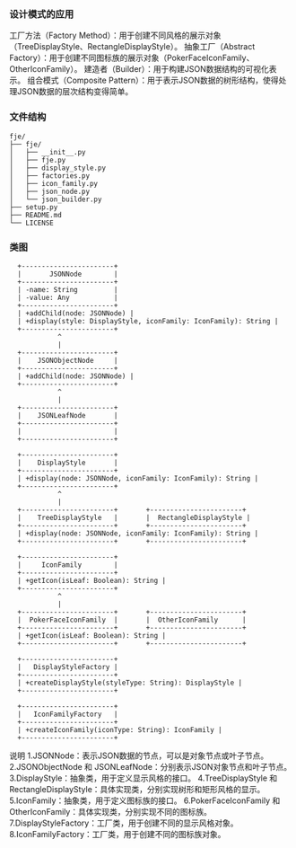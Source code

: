 ### 设计模式的应用

工厂方法（Factory Method）：用于创建不同风格的展示对象（TreeDisplayStyle、RectangleDisplayStyle）。
抽象工厂（Abstract Factory）：用于创建不同图标族的展示对象（PokerFaceIconFamily、OtherIconFamily）。
建造者（Builder）：用于构建JSON数据结构的可视化表示。
组合模式（Composite Pattern）：用于表示JSON数据的树形结构，使得处理JSON数据的层次结构变得简单。

### 文件结构

```plaintext
fje/
├── fje/
│   ├── __init__.py
│   ├── fje.py
│   ├── display_style.py
│   ├── factories.py
│   ├── icon_family.py
│   ├── json_node.py
│   └── json_builder.py
├── setup.py
├── README.md
└── LICENSE
```

### 类图

```plaintext
  +-----------------------+
  |       JSONNode        |
  +-----------------------+
  | -name: String         |
  | -value: Any           |
  +-----------------------+
  | +addChild(node: JSONNode) |
  | +display(style: DisplayStyle, iconFamily: IconFamily): String |
  +-----------------------+
            ^
            |
  +-----------------------+
  |    JSONObjectNode     |
  +-----------------------+
  | +addChild(node: JSONNode) |
  +-----------------------+
            ^
            |
  +-----------------------+
  |    JSONLeafNode       |
  +-----------------------+
  |                       |
  +-----------------------+

  +-----------------------+
  |    DisplayStyle       |
  +-----------------------+
  | +display(node: JSONNode, iconFamily: IconFamily): String |
  +-----------------------+
            ^
            |
  +-----------------------+       +-----------------------+
  |    TreeDisplayStyle   |       |  RectangleDisplayStyle |
  +-----------------------+       +-----------------------+
  | +display(node: JSONNode, iconFamily: IconFamily): String |
  +-----------------------+       +-----------------------+

  +-----------------------+
  |     IconFamily        |
  +-----------------------+
  | +getIcon(isLeaf: Boolean): String |
  +-----------------------+
            ^
            |
  +-----------------------+       +-----------------------+
  |  PokerFaceIconFamily  |       |  OtherIconFamily      |
  +-----------------------+       +-----------------------+
  | +getIcon(isLeaf: Boolean): String |
  +-----------------------+       +-----------------------+

  +-----------------------+
  |   DisplayStyleFactory |
  +-----------------------+
  | +createDisplayStyle(styleType: String): DisplayStyle |
  +-----------------------+

  +-----------------------+
  |   IconFamilyFactory   |
  +-----------------------+
  | +createIconFamily(iconType: String): IconFamily |
  +-----------------------+
```

说明
1.JSONNode：表示JSON数据的节点，可以是对象节点或叶子节点。
2.JSONObjectNode 和 JSONLeafNode：分别表示JSON对象节点和叶子节点。
3.DisplayStyle：抽象类，用于定义显示风格的接口。
4.TreeDisplayStyle 和 RectangleDisplayStyle：具体实现类，分别实现树形和矩形风格的显示。
5.IconFamily：抽象类，用于定义图标族的接口。
6.PokerFaceIconFamily 和 OtherIconFamily：具体实现类，分别实现不同的图标族。
7.DisplayStyleFactory：工厂类，用于创建不同的显示风格对象。
8.IconFamilyFactory：工厂类，用于创建不同的图标族对象。